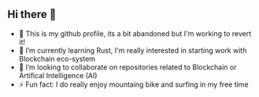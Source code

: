 ## Hi there 👋 

- 🔭 This is my github profile, its a bit abandoned but I'm working to revert it!
- 🌱 I’m currently learning Rust, I'm really interested in starting work with Blockchain eco-system
- 👯 I’m looking to collaborate on repositories related to Blockchain or Artifical Intelligence (AI) 
- ⚡ Fun fact: I do really enjoy mountaing bike and surfing in my free time

<!--
**raulds/raulds** is a ✨ _special_ ✨ repository because its `README.md` (this file) appears on your GitHub profile.

Here are some ideas to get you started:

- 🔭 I’m currently working on ...
- 🌱 I’m currently learning ...
- 👯 I’m looking to collaborate on ...
- 🤔 I’m looking for help with ...
- 💬 Ask me about ...
- 📫 How to reach me: ...
- 😄 Pronouns: ...
- ⚡ Fun fact: ...
-->
